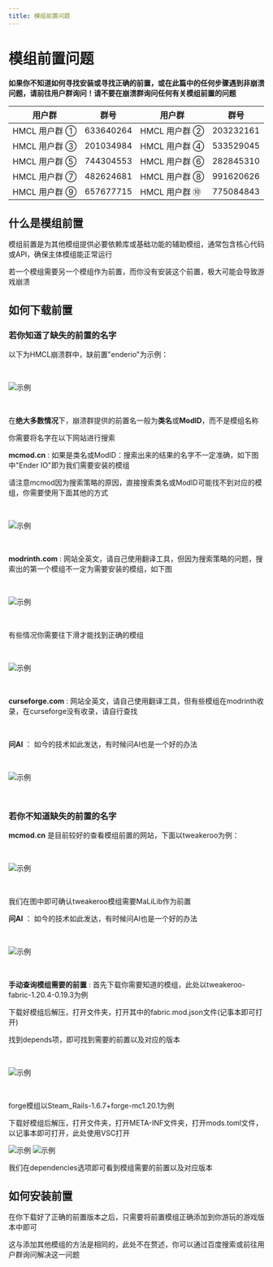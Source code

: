 ```yaml
---
title: 模组前置问题
---
```


# 模组前置问题

**如果你不知道如何寻找安装或寻找正确的前置，或在此篇中的任何步骤遇到非崩溃问题，请前往用户群询问！请不要在崩溃群询问任何有关模组前置的问题**

| 用户群       | 群号       | 用户群       | 群号       |
| ------------ | ---------- | ------------ | ---------- |
| HMCL 用户群 ① | 633640264  | HMCL 用户群 ② | 203232161  |
| HMCL 用户群 ③ | 201034984  | HMCL 用户群 ④ | 533529045  |
| HMCL 用户群 ⑤ | 744304553  | HMCL 用户群 ⑥ | 282845310  |
| HMCL 用户群 ⑦ | 482624681  | HMCL 用户群 ⑧ | 991620626  |
| HMCL 用户群 ⑨ | 657677715  | HMCL 用户群 ⑩ | 775084843  |

## 什么是模组前置

模组前置是为其他模组提供必要依赖库或基础功能的辅助模组，通常包含核心代码或API，确保主体模组能正常运行

若一个模组需要另一个模组作为前置，而你没有安装这个前置，极大可能会导致游戏崩溃

## 如何下载前置

### 若你知道了缺失的前置的名字

以下为HMCL崩溃群中，缺前置"enderio"为示例：

<br>

![示例](mod1/1.png)

<br>

在**绝大多数情况**下，崩溃群提供的前置名一般为**类名**或**ModID**，而不是模组名称

你需要将名字在以下网站进行搜索

**mcmod.cn** : 如果是类名或ModID：搜索出来的结果的名字不一定准确，如下图中"Ender IO"即为我们需要安装的模组

请注意mcmod因为搜索策略的原因，直接搜索类名或ModID可能找不到对应的模组，你需要使用下面其他的方式

<br>

![示例](mod1/2.png)

<br>

**modrinth.com** : 网站全英文，请自己使用翻译工具，但因为搜索策略的问题，搜索出的第一个模组不一定为需要安装的模组，如下图

<br>

![示例](mod1/3.png)

<br>

有些情况你需要往下滑才能找到正确的模组

<br>

![示例](mod1/4.png)

<br>

**curseforge.com** : 网站全英文，请自己使用翻译工具，但有些模组在modrinth收录，在curseforge没有收录，请自行查找

<br>

**问AI** ： 如今的技术如此发达，有时候问AI也是一个好的办法

<br>

![示例](mod1/5.png)

<br>

### 若你不知道缺失的前置的名字

**mcmod.cn** 是目前较好的查看模组前置的网站，下面以tweakeroo为例：

<br>

![示例](mod1/6.png)

<br>

我们在图中即可确认tweakeroo模组需要MaLiLib作为前置

**问AI** ： 如今的技术如此发达，有时候问AI也是一个好的办法

<br>

![示例](mod1/7.png)

<br>

**手动查询模组需要的前置** : 首先下载你需要知道的模组，此处以tweakeroo-fabric-1.20.4-0.19.3为例

下载好模组后解压，打开文件夹，打开其中的fabric.mod.json文件(记事本即可打开)

找到depends项，即可找到需要的前置以及对应的版本

<br>

![示例](mod1/8.png)

<br>

forge模组以Steam_Rails-1.6.7+forge-mc1.20.1为例

下载好模组后解压，打开文件夹，打开META-INF文件夹，打开mods.toml文件，以记事本即可打开，此处使用VSC打开

![示例](mod1/9.png)
![示例](mod1/10.png)

我们在dependencies选项即可看到模组需要的前置以及对应版本

## 如何安装前置

在你下载好了正确的前置版本之后，只需要将前置模组正确添加到你游玩的游戏版本中即可

这与添加其他模组的方法是相同的，此处不在赘述，你可以通过百度搜索或前往用户群询问解决这一问题